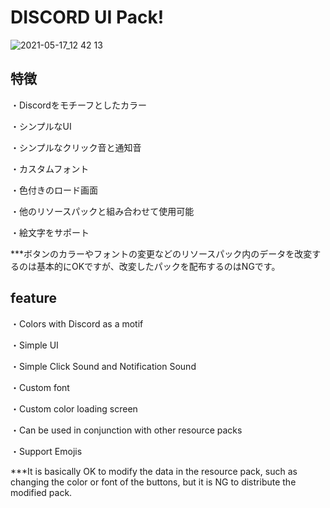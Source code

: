 # DISCORD UI Pack!
![2021-05-17_12 42 13](https://user-images.githubusercontent.com/74849003/118430145-5ba69100-b70e-11eb-9cac-d05962c6d930.png)

## 特徴

・Discordをモチーフとしたカラー

・シンプルなUI

・シンプルなクリック音と通知音

・カスタムフォント

・色付きのロード画面

・他のリソースパックと組み合わせて使用可能

・絵文字をサポート

***ボタンのカラーやフォントの変更などのリソースパック内のデータを改変するのは基本的にOKですが、改変したパックを配布するのはNGです。


## feature

・Colors with Discord as a motif

・Simple UI

・Simple Click Sound and Notification Sound

・Custom font

・Custom color loading screen

・Can be used in conjunction with other resource packs

・Support Emojis

***It is basically OK to modify the data in the resource pack, such as changing the color or font of the buttons, but it is NG to distribute the modified pack.
